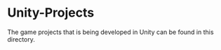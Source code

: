 # Unity-Projects

The game projects that is being developed in Unity can be found in this directory.
